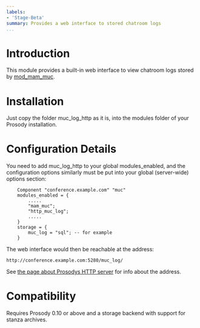 ```yaml
---
labels:
- 'Stage-Beta'
summary: Provides a web interface to stored chatroom logs
...
```


Introduction
============

This module provides a built-in web interface to view chatroom logs
stored by [mod\_mam\_muc](mod_mam_muc.html).

Installation
============

Just copy the folder muc\_log\_http as it is, into the modules folder of
your Prosody installation.

Configuration Details
=====================

You need to add muc\_log\_http to your global modules\_enabled, and the
configuration options similarly must be put into your global
(server-wide) options section:

        Component "conference.example.com" "muc"
        modules_enabled = {
            .....
            "mam_muc";
            "http_muc_log";
            .....
        }
        storage = {
            muc_log = "sql"; -- for example
        }

The web interface would then be reachable at the address:

    http://conference.example.com:5280/muc_log/

See [the page about Prosodys HTTP server](http://prosody.im/doc/http)
for info about the address.

Compatibility
=============

Requires Prosody 0.10 or above and a storage backend with support for
stanza archives.
